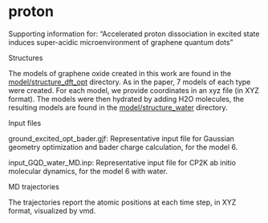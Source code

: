 # proton

Supporting information for: “Accelerated proton dissociation in excited state induces super-acidic microenvironment of graphene quantum dots”



Structures

The models of graphene oxide created in this work are found in the [model/structure_dft_opt](https://github.com/baowanc/proton/tree/main/model/structure_dft_opt) directory. As in the paper, 7 models of each type were created. For each model, we provide coordinates in an xyz file (in XYZ format).
The models were then hydrated by adding H2O molecules, the resulting models are found in the [model/structure_water](https://github.com/baowanc/proton/tree/main/model/structure_water) directory. 


Input files

ground_excited_opt_bader.gjf: Representative input file for Gaussian geometry optimization and bader charge calculation, for the model 6.

input_GQD_water_MD.inp: Representative input file for CP2K ab initio molecular dynamics, for the model 6 with water.


MD trajectories

The trajectories report the atomic positions at each time step, in XYZ format, visualized by vmd.
